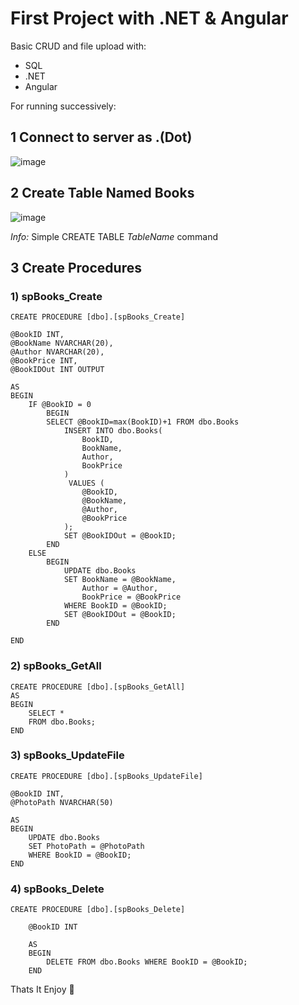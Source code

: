 # First Project with .NET & Angular

Basic CRUD and file upload with:

  * SQL
  * .NET
  * Angular 

For running successively: 
## 1 Connect to server as .(Dot)

![image](https://user-images.githubusercontent.com/44801609/162410094-c5644cb5-13e4-402d-8379-b10a61314bce.png)

## 2 Create Table Named Books

![image](https://user-images.githubusercontent.com/44801609/162410564-068ffcbb-e166-4a15-a283-db9aa7d64796.png)

_Info:_ Simple CREATE TABLE _TableName_ command

## 3 Create Procedures

###   1) spBooks_Create

```
CREATE PROCEDURE [dbo].[spBooks_Create]

@BookID INT,
@BookName NVARCHAR(20),
@Author NVARCHAR(20),
@BookPrice INT,
@BookIDOut INT OUTPUT

AS
BEGIN
    IF @BookID = 0
        BEGIN
        SELECT @BookID=max(BookID)+1 FROM dbo.Books
            INSERT INTO dbo.Books(
                BookID,
                BookName,
                Author,
                BookPrice
            )
             VALUES (
                @BookID,
                @BookName,
                @Author,
                @BookPrice
            );
            SET @BookIDOut = @BookID;
        END
    ELSE
        BEGIN
            UPDATE dbo.Books 
            SET BookName = @BookName,
                Author = @Author,
                BookPrice = @BookPrice
            WHERE BookID = @BookID;
            SET @BookIDOut = @BookID;
        END

END
```

###   2) spBooks_GetAll
```
CREATE PROCEDURE [dbo].[spBooks_GetAll]
AS
BEGIN
	SELECT *
	FROM dbo.Books;
END
```

###   3) spBooks_UpdateFile
```
CREATE PROCEDURE [dbo].[spBooks_UpdateFile]

@BookID INT,
@PhotoPath NVARCHAR(50)

AS
BEGIN
    UPDATE dbo.Books 
    SET PhotoPath = @PhotoPath
    WHERE BookID = @BookID;
END
```
###   4) spBooks_Delete
```
CREATE PROCEDURE [dbo].[spBooks_Delete]

    @BookID INT

    AS
    BEGIN
        DELETE FROM dbo.Books WHERE BookID = @BookID;
    END
```

Thats It Enjoy 🖤
